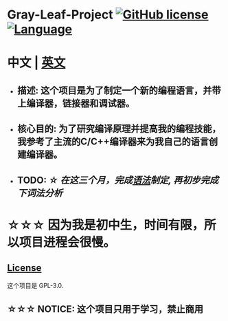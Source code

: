 ﻿# **Gray-Leaf-Project** [![GitHub license](https://img.shields.io/badge/license-GPLv3.0-blue.svg)](/LICENSE) [![Language](https://img.shields.io/badge/language-C++-green.svg)](https://isocpp.org/)

# 中文 | [英文](/README.md)

* ## __描述__: 这个项目是为了制定一个新的编程语言，并带上编译器，链接器和调试器。
* ## __核心目的__: 为了研究编译原理并提高我的编程技能，我参考了主流的C/C++编译器来为我自己的语言创建编译器。
* ## __TODO__: *☆ 在这三个月，完成[语法](/Grammar/first.md)制定, 再初步完成下词法分析*

# **☆☆☆ 因为我是初中生，时间有限，所以项目进程会很慢。**

## [License](/LICENSE)
这个项目是 GPL-3.0.
## ☆☆☆ NOTICE: 这个项目只用于学习，禁止商用